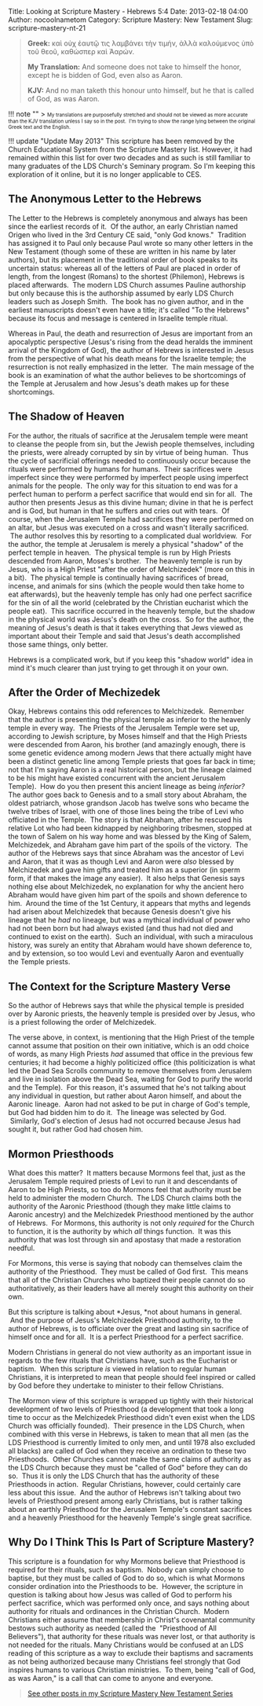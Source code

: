 Title: Looking at Scripture Mastery - Hebrews 5:4
Date: 2013-02-18 04:00
Author: nocoolnametom
Category: Scripture Mastery: New Testament
Slug: scripture-mastery-nt-21

> **Greek:**
>  καὶ οὐχ ἑαυτῷ τις λαμβάνει τὴν τιμήν, ἀλλὰ καλούμενος ὑπὸ τοῦ θεοῦ, καθώσπερ καὶ Ἀαρών.
>
> **My Translation:**
>  And someone does not take to himself the honor, except he is bidden of God, even also as Aaron.
>
> **KJV:**
>  And no man taketh this honour unto himself, but he that is called of God, as was Aaron.

!!! note ""
     > <span style="font-size: x-small;">My translations are purposefully stretched and should not be viewed as more accurate than the KJV translation unless I say so in the post.  I'm trying to show the range lying between the original Greek text and the English.</span>

!!! update "Update May 2013"
     This scripture has been removed by the Church Educational System from the Scripture Mastery list. However, it had remained within this list for over two decades and as such is still familiar to many graduates of the LDS Church's Seminary program. So I'm keeping this exploration of it online, but it is no longer applicable to CES.

The Anonymous Letter to the Hebrews
-----------------------------------

The Letter to the Hebrews is completely anonymous and always has been since the earliest records of it.  Of the author, an early Christian named Origen who lived in the 3rd Century CE said, "only God knows."  Tradition has assigned it to Paul only because Paul wrote so many other letters in the New Testament (though some of these are written in his name by later authors), but its placement in the traditional order of book speaks to its uncertain status: whereas all of the letters of Paul are placed in order of length, from the longest (Romans) to the shortest (Philemon), Hebrews is placed afterwards.  The modern LDS Church assumes Pauline authorship but only because this is the authorship assumed by early LDS Church leaders such as Joseph Smith.  The book has no given author, and in the earliest manuscripts doesn't even have a title; it's called "To the Hebrews" because its focus and message is centered in Israelite temple ritual.

Whereas in Paul, the death and resurrection of Jesus are important from an apocalyptic perspective (Jesus's rising from the dead heralds the imminent arrival of the Kingdom of God), the author of Hebrews is interested in Jesus from the perspective of what his death means for the Israelite temple; the resurrection is not really emphasized in the letter.  The main message of the book is an examination of what the author believes to be shortcomings of the Temple at Jerusalem and how Jesus's death makes up for these shortcomings.

The Shadow of Heaven
--------------------

For the author, the rituals of sacrifice at the Jerusalem temple were meant to cleanse the people from sin, but the Jewish people themselves, including the priests, were already corrupted by sin by virtue of being human.  Thus the cycle of sacrificial offerings needed to continuously occur because the rituals were performed by humans for humans.  Their sacrifices were imperfect since they were performed by imperfect people using imperfect animals for the people.  The only way for this situation to end was for a perfect human to perform a perfect sacrifice that would end sin for all.  The author then presents Jesus as this divine human; divine in that he is perfect and is God, but human in that he suffers and cries out with tears.  Of course, when the Jerusalem Temple had sacrifices they were performed on an altar, but Jesus was executed on a cross and wasn't literally sacrificed.  The author resolves this by resorting to a complicated dual worldview.  For the author, the temple at Jerusalem is merely a physical "shadow" of the perfect temple in heaven.  The physical temple is run by High Priests descended from Aaron, Moses's brother.  The heavenly temple is run by Jesus, who is a High Priest "after the order of Melchizedek" (more on this in a bit).  The physical temple is continually having sacrifices of bread, incense, and animals for sins (which the people would then take home to eat afterwards), but the heavenly temple has only had one perfect sacrifice for the sin of all the world (celebrated by the Christian eucharist which the people eat).  This sacrifice occurred in the heavenly temple, but the shadow in the physical world was Jesus's death on the cross.  So for the author, the meaning of Jesus's death is that it takes everything that Jews viewed as important about their Temple and said that Jesus's death accomplished those same things, only better.

Hebrews is a complicated work, but if you keep this "shadow world" idea in mind it's much clearer than just trying to get through it on your own.

After the Order of Mechizedek
-----------------------------

Okay, Hebrews contains this odd references to Melchizedek.  Remember that the author is presenting the physical temple as inferior to the heavenly temple in every way.  The Priests of the Jerusalem Temple were set up, according to Jewish scripture, by Moses himself and that the High Priests were descended from Aaron, his brother (and amazingly enough, there is some genetic evidence among modern Jews that there actually might have been a distinct genetic line among Temple priests that goes far back in time; not that I'm saying Aaron is a real historical person, but the lineage claimed to be his might have existed concurrent with the ancient Jerusalem Temple).  How do you then present this ancient lineage as being *inferior?*  The author goes back to Genesis and to a small story about Abraham, the oldest patriarch, whose grandson Jacob has twelve sons who became the twelve tribes of Israel, with one of those lines being the tribe of Levi who officiated in the Temple.  The story is that Abraham, after he rescued his relative Lot who had been kidnapped by neighboring tribesmen, stopped at the town of Salem on his way home and was blessed by the King of Salem, Melchizedek, and Abraham gave him part of the spoils of the victory.  The author of the Hebrews says that since Abraham was the ancestor of Levi and Aaron, that it was as though Levi and Aaron were *also* blessed by Melchizedek and gave him gifts and treated him as a superior (in sperm form, if that makes the image any easier).  It also helps that Genesis says nothing else about Melchizedek, no explanation for why the ancient hero Abraham would have given him part of the spoils and shown deference to him.  Around the time of the 1st Century, it appears that myths and legends had arisen about Melchizedek that because Genesis doesn't give his lineage that he *had* no lineage, but was a mythical individual of power who had not been born but had always existed (and thus had not died and continued to exist on the earth).  Such an individual, with such a miraculous history, was surely an entity that Abraham would have shown deference to, and by extension, so too would Levi and eventually Aaron and eventually the Temple priests.

The Context for the Scripture Mastery Verse
-------------------------------------------

So the author of Hebrews says that while the physical temple is presided over by Aaronic priests, the heavenly temple is presided over by Jesus, who is a priest following the order of Melchizedek.

The verse above, in context, is mentioning that the High Priest of the temple cannot assume that position on their own initiative, which is an odd choice of words, as many High Priests *had* assumed that office in the previous few centuries; it had become a highly politicized office (this politicization is what led the Dead Sea Scrolls community to remove themselves from Jerusalem and live in isolation above the Dead Sea, waiting for God to purify the world and the Temple).  For this reason, it's assumed that he's not talking about any individual in question, but rather about Aaron himself, and about the Aaronic lineage.  Aaron had not asked to be put in charge of God's temple, but God had bidden him to do it.  The lineage was selected by God.  Similarly, God's election of Jesus had not occurred because Jesus had sought it, but rather God had chosen him.

Mormon Priesthoods
------------------

What does this matter?  It matters because Mormons feel that, just as the Jerusalem Temple required priests of Levi to run it and descendants of Aaron to be High Priests, so too do Mormons feel that authority must be held to administer the modern Church.  The LDS Church claims both the authority of the Aaronic Priesthood (though they make little claims to Aaronic ancestry) and the Melchizedek Priesthood mentioned by the author of Hebrews.  For Mormons, this authority is not only *required* for the Church to function, it is the authority by which *all* things function.  It was this authority that was lost through sin and apostasy that made a restoration needful.

For Mormons, this verse is saying that nobody can themselves claim the authority of the Priesthood.  They must be called of God first.  This means that all of the Christian Churches who baptized their people cannot do so authoritatively, as their leaders have all merely sought this authority on their own.

But this scripture is talking about *Jesus, *not about humans in general.  And the purpose of Jesus's Melchizedek Priesthood authority, to the author of Hebrews, is to officiate over the great and lasting sin sacrifice of himself once and for all.  It is a perfect Priesthood for a perfect sacrifice.

Modern Christians in general do not view authority as an important issue in regards to the few rituals that Christians have, such as the Eucharist or baptism.  When this scripture *is* viewed in relation to regular human Christians, it is interpreted to mean that people should feel inspired or called by God before they undertake to minister to their fellow Christians.

The Mormon view of this scripture is wrapped up tightly with their historical development of two levels of Priesthood (a development that took a long time to occur as the Melchizedek Priesthood didn't even exist when the LDS Church was officially founded).  Their presence in the LDS Church, when combined with this verse in Hebrews, is taken to mean that all men (as the LDS Priesthood is currently limited to only men, and until 1978 also excluded all blacks) are called of God when they receive an ordination to these two Priesthoods.  Other Churches cannot make the same claims of authority as the LDS Church because they must be "called of God" before they can do so.  Thus it is only the LDS Church that has the authority of these Priesthoods in action.  Regular Christians, however, could certainly care less about this issue.  And the author of Hebrews isn't talking about two levels of Priesthood present among early Christians, but is rather talking about an earthly Priesthood for the Jerusalem Temple's constant sacrifices and a heavenly Priesthood for the heavenly Temple's single great sacrifice.

Why Do I Think This Is Part of Scripture Mastery?
-------------------------------------------------

This scripture is a foundation for why Mormons believe that Priesthood is required for their rituals, such as baptism.  Nobody can simply choose to baptise, but they must be called of God to do so, which is what Mormons consider ordination into the Priesthoods to be.  However, the scripture in question is talking about how Jesus was called of God to perform his perfect sacrifice, which was performed only once, and says nothing about authority for rituals and ordinances in the Christian Church.  Modern Christians either assume that membership in Christ's covenantal community bestows such authority as needed (called the  "Priesthood of All Believers"), that authority for these rituals was never lost, or that authority is not needed for the rituals. Many Christians would be confused at an LDS reading of this scripture as a way to exclude their baptisms and sacraments as not being authorized because many Christians feel strongly that God inspires humans to various Christian ministries.  To them, being "call of God, as was Aaron," is a call that can come to anyone and everyone.

> [See other posts in my Scripture Mastery New Testament Series][]

[See other posts in my Scripture Mastery New Testament Series]: |filename|scripture-mastery-new-testament.md "Scripture Mastery: New Testament"
